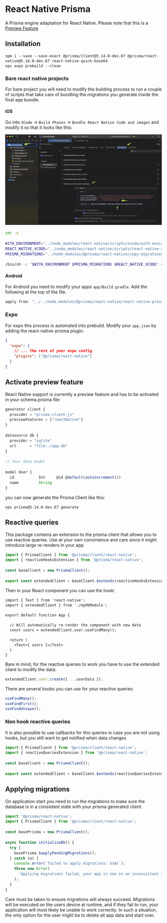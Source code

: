 # React Native Prisma

A Prisma engine adaptation for React Native. Please note that this is a [Preview Feature](https://www.prisma.io/docs/orm/reference/preview-features/client-preview-features)

## Installation

```
npm i --save --save-exact @prisma/client@5.14.0-dev.67 @prisma/react-native@5.14.0-dev.67 react-native-quick-base64
npx expo prebuild --clean
```

### Bare react native projects

For bare project you will need to modify the building process to run a couple of scripts that take care of bundling the migrations you generate inside the final app bundle.

#### iOS

Go into `XCode` → `Build Phases` → `Bundle React Native Code and images` and modify it so that it looks like this:

![xcode_build_phases](xcode.png)

```bash
set -e

WITH_ENVIRONMENT="../node_modules/react-native/scripts/xcode/with-environment.sh"
REACT_NATIVE_XCODE="../node_modules/react-native/scripts/react-native-xcode.sh"
PRISMA_MIGRATIONS="../node_modules/@prisma/react-native/copy-migrations.sh" # Add this

/bin/sh -c "$WITH_ENVIRONMENT $PRISMA_MIGRATIONS $REACT_NATIVE_XCODE" # Add it to the list of running scripts
```

#### Android

For Android you need to modify your apps `app/Build.gradle`. Add the following at the top of the file.

```groovy
apply from: "../../node_modules/@prisma/react-native/react-native-prisma.gradle"
```

### Expo

For expo this process is automated into prebuild. Modify your `app.json` by adding the react-native-prisma plugin.

```json
{
  "expo": {
    // ... The rest of your expo config
    "plugins": ["@prisma/react-native"]
  }
}
```

## Activate preview feature

React Native support is currently a preview feature and has to be activated in your schema.prisma file:

```ts
generator client {
  provider = "prisma-client-js"
  previewFeatures = ["reactNative"]
}

datasource db {
  provider = "sqlite"
  url      = "file:./app.db"
}

// Your data model

model User {
  id           Int     @id @default(autoincrement())
  name         String
}
```

you can now generate the Prisma Client like this:

```
npx prisma@5.14.0-dev.67 generate
```

## Reactive queries

This package contains an extension to the prisma client that allows you to use reactive queries. Use at your own convinience and care since it might introduce large re-renders in your app.

```ts
import { PrismaClient } from '@prisma/client/react-native';
import { reactiveHooksExtension } from '@prisma/react-native';

const baseClient = new PrismaClient();

export const extendedClient = baseClient.$extends(reactiveHooksExtension);
```

Then in your React component you can use the hook:

```tsx
import { Text } from 'react-native';
import { extendedClient } from './myDbModule';

export default function App {

  // Will automatically re-render the component with new data
  const users = extendedClient.user.useFindMany();

  return (
    <Text>{ users }</Text>
  )
}
```

Bare in mind, for the reactive queries to work you have to use the extended client to modify the data:

```ts
extendedClient.user.create({ ...userData });
```

There are several hooks you can use for your reactive queries:

```ts
useFindMany();
useFindFirst();
useFindUnique();
```

### Non hook reactive queries

It is also possible to use callbacks for this queries in case you are not using hooks, but you still want to get notified when data changes

```ts
import { PrismaClient } from '@prisma/client/react-native';
import { reactiveQueriesExtension } from '@prisma/react-native';

const baseClient = new PrismaClient();

export const extendedClient = baseClient.$extends(reactiveQueriesExtension);
```

## Applying migrations

On application start you need to run the migrations to make sure the database is in a consistent state with your prisma generated client:

```ts
import '@prisma/react-native';
import { PrismaClient } from '@prisma/client/react-native';

const basePrisma = new PrismaClient();

async function initializeDb() {
  try {
    basePrisma.$applyPendingMigrations();
  } catch (e) {
    console.error(`failed to apply migrations: ${e}`);
    throw new Error(
      'Applying migrations failed, your app is now in an inconsistent state. We cannot guarantee safety, it is now your responsability to reset the database or tell the user to re-install the app'
    );
  }
}
```

Care must be taken to ensure migrations will always succeed. Migrations will be executed on the users device at runtime, and if they fail to run, your application will most likely be unable to work correctly. In such a situation, the only option for the user might be to delete all app data and start over.
